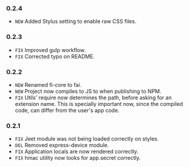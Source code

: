 ### 0.2.4
* `NEW` Added Stylus setting to enable raw CSS files.

### 0.2.3
* `FIX` Improved gulp workflow.
* `FIX` Corrected typo on README.

### 0.2.2
* `NEW` Renamed fi-core to fai.
* `NEW` Project now compiles to JS to when publishing to NPM.
* `FIX` Utils' require now determines the path, before asking for an extension name.
        This is specially important now, since the compiled code, can differ from the
        user's app code.

### 0.2.1
* `FIX` Jeet module was not being loaded correctly on styles.
* `DEL` Removed express-device module.
* `FIX` Application locals are now rendered correctly.
* `FIX` hmac utility now looks for app.secret correctly.
